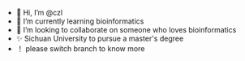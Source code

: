 - 👋 Hi, I’m @czl
- 🌱 I’m currently learning bioinformatics
- 💞️ I’m looking to collaborate on someone who loves bioinformatics
- ✨ Sichuan University to pursue a master's degree
- ！  please switch branch to know more

<!---
czl101010/czl101010 is a ✨ special ✨ repository because its `README.md` (this file) appears on your GitHub profile.
You can click the Preview link to take a look at your changes.
--->
